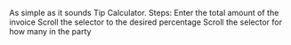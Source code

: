 As simple as it sounds Tip Calculator.
Steps:
   Enter the total amount of the invoice
   Scroll the selector to the desired percentage
   Scroll the selector for how many in the party
   
